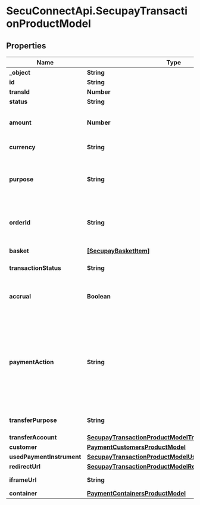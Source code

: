 # SecuConnectApi.SecupayTransactionProductModel

## Properties
Name | Type | Description | Notes
------------ | ------------- | ------------- | -------------
**_object** | **String** | Product name | [optional] 
**id** | **String** | ID of instance | [optional] 
**transId** | **Number** | Transaction identifier | [optional] 
**status** | **String** | Transaction status | [optional] 
**amount** | **Number** | Total amount of payment in cents (or the smallest cash unit of the relevant currency) | [optional] 
**currency** | **String** | ISO 4217 code of currency, eg EUR for Euro. | [optional] 
**purpose** | **String** | The purpose of the payment. This is the later assignment of the payment is for example on the account statement of the buyer. | [optional] 
**orderId** | **String** | Specifying an order number. Depending on the contract setting, this must be unique for each payment. | [optional] 
**basket** | [**[SecupayBasketItem]**](SecupayBasketItem.md) | A list of items that are being purchased. | [optional] 
**transactionStatus** | **String** | Transaction status (number) | [optional] 
**accrual** | **Boolean** | Indicates whether the payment is locked for pay-out (TRUE) or not (FALSE). Standard value here is FALSE. | [optional] 
**paymentAction** | **String** | Specifies whether a pre-authorization (\&quot;authorization\&quot;) or instant payment ( \&quot;sale\&quot;) is to be performed. Standard value here is \&quot;sale\&quot;. The collection of the pre-authorized payment is made with the \&quot;capture\&quot; command. | [optional] 
**transferPurpose** | **String** | The purpose the payer needs to use for his transfer | [optional] 
**transferAccount** | [**SecupayTransactionProductModelTransferAccount**](SecupayTransactionProductModelTransferAccount.md) |  | [optional] 
**customer** | [**PaymentCustomersProductModel**](PaymentCustomersProductModel.md) | The customer object | [optional] 
**usedPaymentInstrument** | [**SecupayTransactionProductModelUsedPaymentInstrument**](SecupayTransactionProductModelUsedPaymentInstrument.md) |  | [optional] 
**redirectUrl** | [**SecupayTransactionProductModelRedirectUrl**](SecupayTransactionProductModelRedirectUrl.md) |  | [optional] 
**iframeUrl** | **String** | The url of the payment checkout iframe | [optional] 
**container** | [**PaymentContainersProductModel**](PaymentContainersProductModel.md) | The container object | [optional] 


